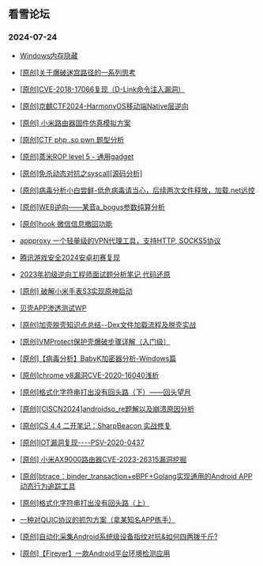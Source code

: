 ## 看雪论坛 
### 2024-07-24

+ [Windows内存隐藏](https://bbs.kanxue.com/thread-282107.htm)

+ [[原创]关于爆破迷宫路径的一系列思考](https://bbs.kanxue.com/thread-282091.htm)

+ [[原创]CVE-2018-17066复现（D-Link命令注入漏洞）](https://bbs.kanxue.com/thread-282039.htm)

+ [[原创]京麒CTF2024-HarmonyOS移动端Native层逆向](https://bbs.kanxue.com/thread-282037.htm)

+ [[原创] 小米路由器固件仿真模拟方案](https://bbs.kanxue.com/thread-282034.htm)

+ [[原创]CTF php .so pwn 题型分析](https://bbs.kanxue.com/thread-282026.htm)

+ [[原创]蒸米ROP level 5 - 通用gadget](https://bbs.kanxue.com/thread-282025.htm)

+ [[原创]免杀动态对抗之syscall[源码分析]](https://bbs.kanxue.com/thread-282013.htm)

+ [[原创]病毒分析小白尝鲜-低危病毒请当心，后续两次文件释放，加载.net远控](https://bbs.kanxue.com/thread-282012.htm)

+ [[原创]WEB逆向——某音a_bogus参数纯算分析](https://bbs.kanxue.com/thread-282010.htm)

+ [[原创]hook 微信信息撤回功能](https://bbs.kanxue.com/thread-282005.htm)

+ [appproxy 一个轻量级的VPN代理工具，支持HTTP, SOCKS5协议](https://bbs.kanxue.com/thread-282002.htm)

+ [腾讯游戏安全2024安卓初赛复现](https://bbs.kanxue.com/thread-281998.htm)

+ [2023年初级逆向工程师面试题分析笔记 代码还原](https://bbs.kanxue.com/thread-281992.htm)

+ [[原创] 破解小米手表S3实现原神启动](https://bbs.kanxue.com/thread-281981.htm)

+ [贝壳APP渗透测试WP](https://bbs.kanxue.com/thread-281979.htm)

+ [[原创]加壳脱壳知识点总结--Dex文件加载流程及脱壳实战](https://bbs.kanxue.com/thread-281969.htm)

+ [[原创]VMProtect保护壳爆破步骤详解（入门级）](https://bbs.kanxue.com/thread-281960.htm)

+ [[原创]【病毒分析】BabyK加密器分析-Windows篇](https://bbs.kanxue.com/thread-281950.htm)

+ [[原创]chrome v8漏洞CVE-2020-16040浅析](https://bbs.kanxue.com/thread-281930.htm)

+ [[原创]格式化字符串打出没有回头路（下）——回头望月](https://bbs.kanxue.com/thread-281920.htm)

+ [[原创][CISCN2024]androidso_re题解以及崩溃原因分析](https://bbs.kanxue.com/thread-281916.htm)

+ [[原创]CS 4.4 二开笔记：SharpBeacon 实战修复](https://bbs.kanxue.com/thread-281908.htm)

+ [[原创]IOT漏洞复现----PSV-2020-0437](https://bbs.kanxue.com/thread-281905.htm)

+ [[原创] 小米AX9000路由器CVE-2023-26315漏洞挖掘](https://bbs.kanxue.com/thread-281901.htm)

+ [[原创]btrace：binder_transaction+eBPF+Golang实现通用的Android APP动态行为追踪工具](https://bbs.kanxue.com/thread-281895.htm)

+ [[原创]格式化字符串打出没有回头路（上）](https://bbs.kanxue.com/thread-281894.htm)

+ [一种对QUIC协议的抓包方案（拿某知名APP练手）](https://bbs.kanxue.com/thread-281892.htm)

+ [[原创]自动化采集Android系统级设备指纹对抗&如何四两拨千斤?](https://bbs.kanxue.com/thread-281889.htm)

+ [[原创]【Fireyer】一款Android平台环境检测应用](https://bbs.kanxue.com/thread-281883.htm)

